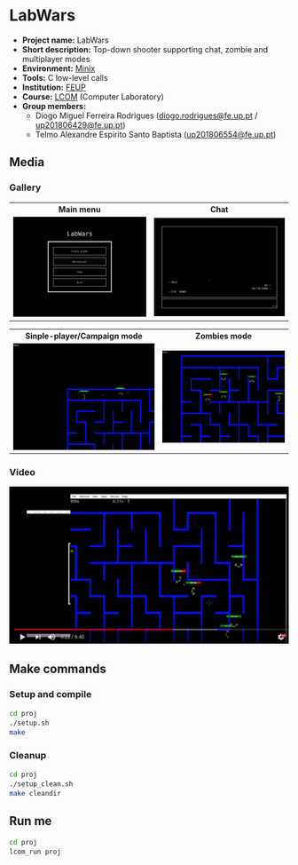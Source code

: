 # LabWars

- **Project name:** LabWars
- **Short description:** Top-down shooter supporting chat, zombie and multiplayer modes
- **Environment:** [Minix](https://www.minix3.org/)
- **Tools:** C low-level calls
- **Institution:** [FEUP](https://sigarra.up.pt/feup/en/web_page.Inicial)
- **Course:** [LCOM](https://sigarra.up.pt/feup/en/ucurr_geral.ficha_uc_view?pv_ocorrencia_id=436435) (Computer Laboratory)
- **Group members:**
    - Diogo Miguel Ferreira Rodrigues (diogo.rodrigues@fe.up.pt / up201806429@fe.up.pt)
    - Telmo Alexandre Espirito Santo Baptista (up201806554@fe.up.pt)

## Media
### Gallery
<div align="center">
    <table cellspacing="0" cellpadding="0" style="border: none">
        <tr align="center">
            <th>
                Main menu
            </td>
            <th>
                Chat
            </td>
        </tr>
        <tr>
            <td>
                <img src="https://raw.githubusercontent.com/dmfrodrigues/feup-lcom/master/proj/doc/report/images/main_menu.png" width="450">
            </td>
            <td>
                <img src="https://raw.githubusercontent.com/dmfrodrigues/feup-lcom/master/proj/doc/report/images/chat02_01.png" width="450">
            </td>
        </tr>
    </table>
    <table cellspacing="0" cellpadding="0" style="border: none">
        <tr align="center">
            <th>
                Sinple-player/Campaign mode
            </td>
            <th>
                Zombies mode
            </td>
        </tr>
        <tr>
            <td>
                <img src="https://raw.githubusercontent.com/dmfrodrigues/feup-lcom/master/proj/doc/report/images/campaign01.png" width="450">
            </td>
            <td>
                <img src="https://raw.githubusercontent.com/dmfrodrigues/feup-lcom/master/proj/doc/report/images/zombies01.png" width="450">
            </td>
        </tr>
    </table>
</div>

### Video

[![LabWars - LCOM Project 2019/20](https://raw.githubusercontent.com/dmfrodrigues/feup-lcom/master/proj/doc/report/images/thumbnail.png)](https://youtu.be/p19NshuZql4 "LabWars - LCOM Project 2019/20")

## Make commands
### Setup and compile

```sh
cd proj
./setup.sh
make
```

### Cleanup

```sh
cd proj
./setup_clean.sh
make cleandir
```

## Run me

```sh
cd proj
lcom_run proj
```
